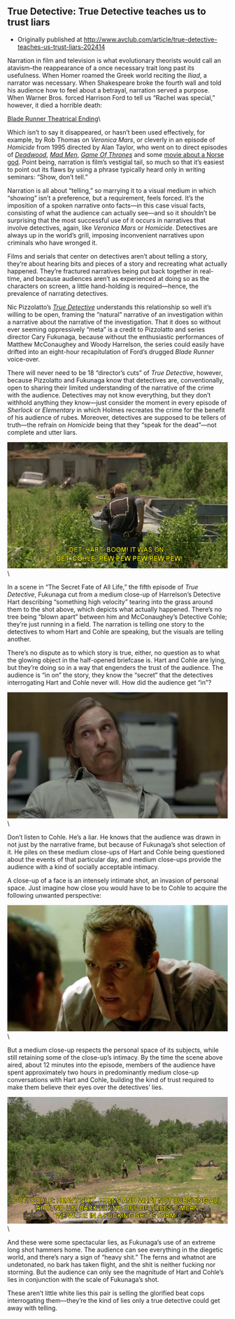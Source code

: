 ## True Detective: True Detective teaches us to trust liars

 * Originally published at http://www.avclub.com/article/true-detective-teaches-us-trust-liars-202414

Narration in film and television is what evolutionary theorists would call an atavism–the reappearance of a once necessary trait long past its usefulness. When Homer roamed the Greek world reciting the *Iliad*, a narrator was necessary. When Shakespeare broke the fourth wall and told his audience how to feel about a betrayal, narration served a purpose. When Warner Bros. forced Harrison Ford to tell us “Rachel was special,” however, it died a horrible death:

[Blade Runner Theatrical Ending](http://www.youtube.com/watch?v=BbKSr3vb32U)\

Which isn’t to say it disappeared, or hasn’t been used effectively, for example, by Rob Thomas on *Veronica Mars*, or cleverly in an episode of *Homicide* from 1995 directed by Alan Taylor, who went on to direct episodes of [*Deadwood*](/tv/deadwood/), [*Mad Men*](/tv/mad-men/), [*Game Of Thrones*](/tv/game-of-thrones-experts/) and some [movie about a Norse god](/review/emthor-the-dark-worldem-105261). Point being, narration is film’s vestigial tail, so much so that it’s easiest to point out its flaws by using a phrase typically heard only in writing seminars: “Show, don’t tell.”

Narration is all about “telling,” so marrying it to a visual medium in which “showing” isn’t a preference, but a requirement, feels forced. It’s the imposition of a spoken narrative onto facts—in this case visual facts, consisting of what the audience can actually see—and so it shouldn’t be surprising that the most successful use of it occurs in narratives that involve detectives, again, like *Veronica Mars* or *Homicide*. Detectives are always up in the world’s grill, imposing inconvenient narratives upon criminals who have wronged it.

Films and serials that center on detectives aren’t about telling a story, they’re about hearing bits and pieces of a story and recreating what actually happened. They’re fractured narratives being put back together in real-time, and because audiences aren’t as experienced at doing so as the characters on screen, a little hand-holding is required—hence, the prevalence of narrating detectives.

Nic Pizzolatto’s [*True Detective*](/tv/true-detective/) understands this relationship so well it’s willing to be open, framing the “natural” narrative of an investigation within a narrative about the narrative of the investigation. That it does so without ever seeming oppressively “meta” is a credit to Pizzolatto and series director Cary Fukunaga, because without the enthusiastic performances of Matthew McConaughey and Woody Harrelson, the series could easily have drifted into an eight-hour recapitulation of Ford’s drugged *Blade Runner* voice-over.

There will never need to be 18 “director’s cuts” of *True Detective*, however, because Pizzolatto and Fukunaga know that detectives are, conventionally, open to sharing their limited understanding of the narrative of the crime with the audience. Detectives may not know everything, but they don’t withhold anything they know—just consider the moment in every episode of *Sherlock* or *Elementary* in which Holmes recreates the crime for the benefit of his audience of rubes. Moreover, detectives are supposed to be tellers of truth—the refrain on *Homicide* being that they “speak for the dead”—not complete and utter liars.

![503738](images/tv/true-detective/503738.jpg)\

In a scene in “The Secret Fate of All Life,” the fifth episode of *True Detective*, Fukunaga cut from a medium close-up of Harrelson’s Detective Hart describing “something high velocity” tearing into the grass around them to the shot above, which depicts what actually happened. There’s no tree being “blown apart” between him and McConaughey’s Detective Cohle; they’re just running in a field. The narration is telling one story to the detectives to whom Hart and Cohle are speaking, but the visuals are telling another.

There’s no dispute as to which story is true, either, no question as to what the glowing object in the half-opened briefcase is. Hart and Cohle are lying, but they’re doing so in a way that engenders the trust of the audience. The audience is “in on” the story, they know the “secret” that the detectives interrogating Hart and Cohle never will. How did the audience get “in”?

![503739](images/tv/true-detective/503739.jpg)\

Don’t listen to Cohle. He’s a liar. He knows that the audience was drawn in not just by the narrative frame, but because of Fukunaga’s shot selection of it. He piles on these medium close-ups of Hart and Cohle being questioned about the events of that particular day, and medium close-ups provide the audience with a kind of socially acceptable intimacy.

A close-up of a face is an intensely intimate shot, an invasion of personal space. Just imagine how close you would have to be to Cohle to acquire the following unwanted perspective:

![503740](images/tv/true-detective/503740.jpg)\

But a medium close-up respects the personal space of its subjects, while still retaining some of the close-up’s intimacy. By the time the scene above aired, about 12 minutes into the episode, members of the audience have spent approximately two hours in predominantly medium close-up conversations with Hart and Cohle, building the kind of trust required to make them believe their eyes over the detectives’ lies.

![503741](images/tv/true-detective/503741.jpg)\ 

And these were some spectacular lies, as Fukunaga’s use of an extreme long shot hammers home. The audience can see everything in the diegetic world, and there’s nary a sign of “heavy shit.” The ferns and whatnot are undetonated, no bark has taken flight, and the shit is neither fucking nor storming. But the audience can only see the magnitude of Hart and Cohle’s lies in conjunction with the scale of Fukunaga’s shot.

These aren’t little white lies this pair is selling the glorified beat cops interrogating them—they’re the kind of lies only a true detective could get away with telling.

